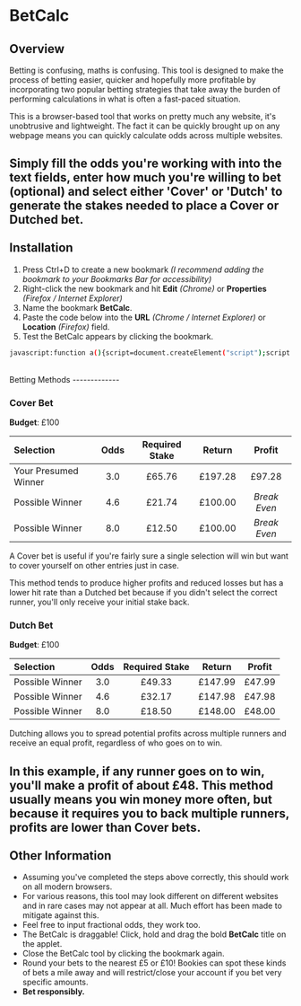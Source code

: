 # BetCalc

## Overview

Betting is confusing, maths is confusing. This tool is designed to make the process of betting easier, quicker and hopefully more profitable by incorporating two popular betting strategies that take away the burden of performing calculations in what is often a fast-paced situation.

This is a browser-based tool that works on pretty much any website, it's unobtrusive and lightweight. The fact it can be quickly brought up on any webpage means you can quickly calculate odds across multiple websites.

Simply fill the odds you're working with into the text fields, enter how much you're willing to bet (optional) and select either 'Cover' or 'Dutch' to generate the stakes needed to place a Cover or Dutched bet.
<br><br>
Installation
-------------

 1. Press Ctrl+D to create a new bookmark _(I recommend adding the bookmark to your Bookmarks Bar for accessibility)_
 2. Right-click the new bookmark and hit **Edit** _(Chrome)_ or **Properties** _(Firefox / Internet Explorer)_
 3. Name the bookmark **BetCalc**.
 4. Paste the code below into the **URL** _(Chrome / Internet Explorer)_ or **Location** _(Firefox)_  field.
 5. Test the BetCalc appears by clicking the bookmark.
```bash 
javascript:function a(){script=document.createElement("script");script.src="https://rawgit.com/RunlevelConsulting/BetCalc/master/betcalc.js";document.getElementsByTagName('HEAD')[0].appendChild(script);}a();
```
<br>
Betting Methods
-------------

### Cover Bet

**Budget**: £100

| Selection     | Odds | Required Stake   | Return | Profit |
| :------- | :----: | :---: | :---: | :---: |
| Your Presumed Winner | 3.0 |  £65.76    | £197.28 | £97.28 |
| Possible Winner    | 4.6   |  £21.74   |£100.00| _Break Even_ |
| Possible Winner     | 8.0    |  £12.50  |£100.00| _Break Even_ |

A Cover bet is useful if you're fairly sure a single selection will win but want to cover yourself on other entries just in case.

This method tends to produce higher profits and reduced losses but has a lower hit rate than a Dutched bet because if you didn't select the correct runner, you'll only receive your initial stake back.

### Dutch Bet

**Budget**: £100

| Selection     | Odds | Required Stake   | Return | Profit |
| :------- | :----: | :---: | :---: | :---: |
| Possible Winner | 3.0 |  £49.33   | £147.99 | £47.99 |
| Possible Winner    | 4.6   |  £32.17   |£147.98| £47.98 |
| Possible Winner     | 8.0    |  £18.50  |£148.00| £48.00 |

Dutching allows you to spread potential profits across multiple runners and receive an equal profit, regardless of who goes on to win.

In this example, if any runner goes on to win, you'll make a profit of about £48. This method usually means you win money more often, but because it requires you to back multiple runners, profits are lower than Cover bets.
<br><br>
Other Information
-------------
- Assuming you've completed the steps above correctly, this should work on all modern browsers.
- For various reasons, this tool may look different on different websites and in rare cases may not appear at all. Much effort has been made to mitigate against this.
- Feel free to input fractional odds, they work too.
- The BetCalc is draggable! Click, hold and drag the bold **BetCalc** title on the applet.
- Close the BetCalc tool by clicking the bookmark again.
- Round your bets to the nearest £5 or £10! Bookies can spot these kinds of bets a mile away and will restrict/close your account if you bet very specific amounts.
- **Bet responsibly.**

